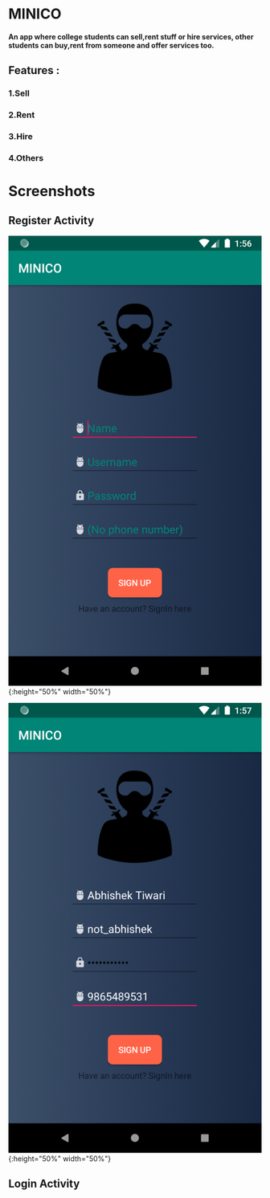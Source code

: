 # MINICO
#### An app where college students can sell,rent stuff or hire services, other students can buy,rent from someone and offer services too.
## Features :
### 1.Sell 
### 2.Rent
### 3.Hire 
### 4.Others 

# Screenshots

## Register Activity

![Alt text](/Screenshots/register1.png?raw=true "Register 1"){:height="50%" width="50%"}

![Alt text](/Screenshots/register2.png?raw=true "Register 2"){:height="50%" width="50%"}

## Login Activity
